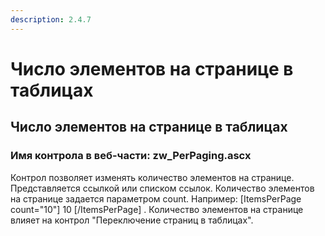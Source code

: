 ```yaml
---
description: 2.4.7
---
```


# Число элементов на странице в таблицах

## Число элементов на странице в таблицах

### Имя контрола в веб-части: zw\_PerPaging.ascx

Контрол позволяет изменять количество элементов на странице. Представляется ссылкой или списком ссылок. Количество элементов на странице задается параметром count. Например: \[ItemsPerPage count="10"\] 10 \[/ItemsPerPage\] . Количество элементов на странице влияет на контрол "Переключение страниц в таблицах".

